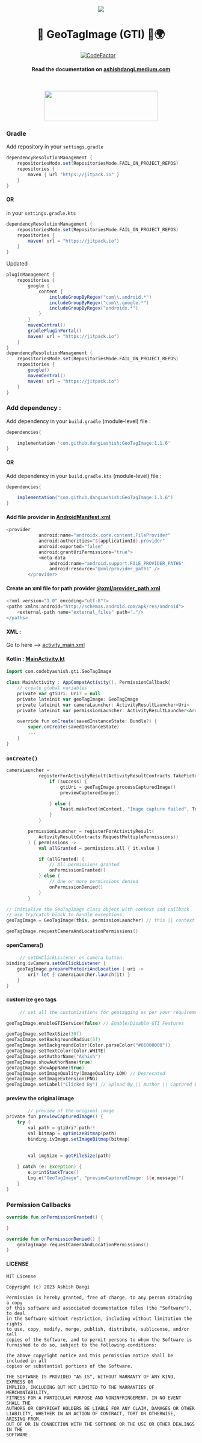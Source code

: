 <p align="center">
<img src="https://github.com/dangiashish/GeoTagImage/assets/70362030/88c3e47a-0029-4d90-8276-540558137ccc"/>
</p>


<div align = "center">
<h1 align="center"> 💫 GeoTagImage (GTI) 📸🌍 </h1>
<a href="https://www.codefactor.io/repository/github/dangiashish/geotagimage/overview/master"><img src="https://www.codefactor.io/repository/github/dangiashish/geotagimage/badge/master" alt="CodeFactor" /></a>
<a href="https://jitpack.io/#dangiashish/GeoTagImage"><img src="https://jitpack.io/v/dangiashish/GeoTagImage.svg" alt=""/></a>
<a href="(https://developer.android.com/tools/sdkmanager"><img src="https://img.shields.io/badge/android--sdk-24%2B-green" alt=""/></a>
<a href="https://www.java.com/"><img src="https://img.shields.io/badge/compatible-java-blue" alt=""/></a>
<a href="https://kotlinlang.org/"><img src="https://img.shields.io/badge/compatible-kotlin-blueviolet" alt=""/></a>

#### Read the documentation on [ashishdangi.medium.com](https://ashishdangi.medium.com/geotags-on-images-in-android-studio-334753c0489f) 

<br/>

<a href="https://github.com/dangiashish/GeoTagImage/actions/runs/11164378309/artifacts/2011456675"><img src="https://www.nthlink.com/assets/images/apk-download.png" width="300px" height="80"/></a>

</div>

### Gradle

Add repository in your `settings.gradle`
 
```gradle
dependencyResolutionManagement {
    repositoriesMode.set(RepositoriesMode.FAIL_ON_PROJECT_REPOS)
    repositories {
        maven { url "https://jitpack.io" }
    }
}
```
#### OR 
in your `settings.gradle.kts`
```gradle
dependencyResolutionManagement {
    repositoriesMode.set(RepositoriesMode.FAIL_ON_PROJECT_REPOS)
    repositories {
        maven( url = "https://jitpack.io")
    }
}

```

Updated 

```gradle
pluginManagement {
    repositories {
        google {
            content {
                includeGroupByRegex("com\\.android.*")
                includeGroupByRegex("com\\.google.*")
                includeGroupByRegex("androidx.*")
            }
        }
        mavenCentral()
        gradlePluginPortal()
        maven( url = "https://jitpack.io")
    }
}
dependencyResolutionManagement {
    repositoriesMode.set(RepositoriesMode.FAIL_ON_PROJECT_REPOS)
    repositories {
        google()
        mavenCentral()
        maven( url = "https://jitpack.io")
    }
}
```
### Add dependency :

Add dependency in your `build.gradle` (module-level) file :

```groovy
dependencies{

    implementation 'com.github.dangiashish:GeoTagImage:1.1.6'
}
```
#### OR
Add dependency in your `build.gradle.kts` (module-level) file :

```groovy
dependencies{

    implementation("com.github.dangiashish:GeoTagImage:1.1.6")
}
```

#### Add file provider in [AndroidManifest.xml](https://github.com/dangiashish/GeoTagImage/blob/afad2aca53837da4de3c37163911ed897bc3c540/app/src/main/AndroidManifest.xml#L34)
```groovy
<provider
            android:name="androidx.core.content.FileProvider"
            android:authorities="${applicationId}.provider"
            android:exported="false"
            android:grantUriPermissions="true">
            <meta-data
                android:name="android.support.FILE_PROVIDER_PATHS"
                android:resource="@xml/provider_paths" />
        </provider>

```
#### Create an xml file for path provider [@xml/provider_path.xml](https://github.com/dangiashish/GeoTagImage/blob/afad2aca53837da4de3c37163911ed897bc3c540/app/src/main/res/xml/provider_paths.xml)
```groovy
<?xml version="1.0" encoding="utf-8"?>
<paths xmlns:android="http://schemas.android.com/apk/res/android">
    <external-path name="external_files" path="."/>
</paths>
```

#### XML : 
 Go to here --> [activity_main.xml](https://github.com/dangiashish/GeoTagImage/blob/master/app/src/main/res/layout/activity_main.xml)

#### Kotlin : [MainActivity.kt](https://github.com/dangiashish/GeoTagImage/blob/afad2aca53837da4de3c37163911ed897bc3c540/app/src/main/java/com/codebyashish/geotagimage/MainActivity.kt)
```groovy
import com.codebyashish.gti.GeoTagImage

class MainActivity : AppCompatActivity(), PermissionCallback{
    // create global variables
    private var gtiUri: Uri? = null
    private lateinit var geoTagImage: GeoTagImage
    private lateinit var cameraLauncher: ActivityResultLauncher<Uri>
    private lateinit var permissionLauncher: ActivityResultLauncher<Array<String>>

    override fun onCreate(savedInstanceState: Bundle?) {
        super.onCreate(savedInstanceState)
        ...
    }
}

```
### `onCreate()`
```kotlin
cameraLauncher =
            registerForActivityResult(ActivityResultContracts.TakePicture()) { success ->
                if (success) {
                    gtiUri = geoTagImage.processCapturedImage()
                    previewCapturedImage()

                } else {
                    Toast.makeText(mContext, "Image capture failed", Toast.LENGTH_SHORT).show()
                }
            }

        permissionLauncher = registerForActivityResult(
            ActivityResultContracts.RequestMultiplePermissions()
        ) { permissions ->
            val allGranted = permissions.all { it.value }

            if (allGranted) {
                // All permissions granted
                onPermissionGranted()
            } else {
                // One or more permissions denied
                onPermissionDenied()
            }
        }

// initialize the GeoTagImage class object with context and callback
// use try/catch block to handle exceptions.
geoTagImage = GeoTagImage(this, permissionLauncher) // this || context || requireContext() || requireActivity()

geoTagImage.requestCameraAndLocationPermissions()
```
#### openCamera()
```groovy
     // setOnClickListener on camera button.
binding.ivCamera.setOnClickListener {
    geoTagImage.preparePhotoUriAndLocation { uri ->
        uri?.let { cameraLauncher.launch(it) }
    }
}
```
#### customize geo tags
```kotlin
     // set all the customizations for geotagging as per your requirements after initialization.

geoTagImage.enableGTIService(false) // Enable/Disable GTI Features

geoTagImage.setTextSize(30f)
geoTagImage.setBackgroundRadius(5f)
geoTagImage.setBackgroundColor(Color.parseColor("#66000000"))
geoTagImage.setTextColor(Color.WHITE)
geoTagImage.setAuthorName("Ashish")
geoTagImage.showAuthorName(true)
geoTagImage.showAppName(true)
geoTagImage.setImageQuality(ImageQuality.LOW) // Deprecated
geoTagImage.setImageExtension(PNG)
geoTagImage.setLabel("Clicked By") // Upload By || Author || Captured By

```

#### preview the original image
```groovy
        // preview of the original image
private fun previewCapturedImage() {
    try {
        val path = gtiUri?.path!!
        val bitmap = optimizeBitmap(path)
        binding.ivImage.setImageBitmap(bitmap)
        
      
        val imgSize = getFileSize(path)

    } catch (e: Exception) {
        e.printStackTrace()
        Log.e("GeoTagImage", "previewCapturedImage: ${e.message}")
    }
}
```

### Permission Callbacks
```kotlin
override fun onPermissionGranted() {

}

override fun onPermissionDenied() {
    geoTagImage.requestCameraAndLocationPermissions()
}
```
    
#### LICENSE
```
MIT License

Copyright (c) 2023 Ashish Dangi

Permission is hereby granted, free of charge, to any person obtaining a copy
of this software and associated documentation files (the "Software"), to deal
in the Software without restriction, including without limitation the rights
to use, copy, modify, merge, publish, distribute, sublicense, and/or sell
copies of the Software, and to permit persons to whom the Software is
furnished to do so, subject to the following conditions:

The above copyright notice and this permission notice shall be included in all
copies or substantial portions of the Software.

THE SOFTWARE IS PROVIDED "AS IS", WITHOUT WARRANTY OF ANY KIND, EXPRESS OR
IMPLIED, INCLUDING BUT NOT LIMITED TO THE WARRANTIES OF MERCHANTABILITY,
FITNESS FOR A PARTICULAR PURPOSE AND NONINFRINGEMENT. IN NO EVENT SHALL THE
AUTHORS OR COPYRIGHT HOLDERS BE LIABLE FOR ANY CLAIM, DAMAGES OR OTHER
LIABILITY, WHETHER IN AN ACTION OF CONTRACT, TORT OR OTHERWISE, ARISING FROM,
OUT OF OR IN CONNECTION WITH THE SOFTWARE OR THE USE OR OTHER DEALINGS IN THE
SOFTWARE.
```

        
